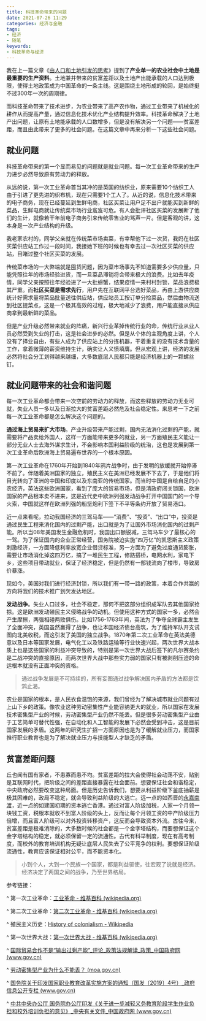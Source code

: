 ```yaml
---
title: 科技革命带来的问题
date: 2021-07-26 11:29
categories: 经济与金融
tags: 
- 经济
- 随笔
keywords:
- 科技革命与经济
---
```


我在上一篇文章《[由人口和土地引发的思考](https://zhuanlan.zhihu.com/p/363367093)》提到了**产业单一的农业社会中土地是最重要的生产资料**。土地兼并带来的贫富差距以及土地产出能承载的人口达到极限，使得土地政策成为中国革命的一条主线。这是围绕土地形成的轮回，是始终挺不过300年一次的周期律。

而科技革命带来了技术进步，为农业带来了高产农作物，通过工业带来了机械化的耕作从而提高产量，通过信息化技术优化产业结构提升效率。科技革命解决了土地产出问题，让原有土地能承载的人口数增多，但是没有解决另一个问题——贫富差距，而且由此带来了更多的社会问题。在这篇文章中再来分析一下这些社会问题。

## 就业问题

科技革命带来的第一个显而易见的问题就是就业问题。每一次工业革命带来的生产力进步必然导致原有劳动力的释放。

从远的说，第一次工业革命首当其冲的是英国的纺织业，原来需要10个纺织工人由于引进了更先进的织布机，现在只需要1个工人了。从近的说，信息化技术带来的电子商务，现在已经蔓延到生鲜电商，社区买菜让用户足不出户就能买到新鲜的菜品，生鲜电商就让传统菜市场行业岌岌可危。有人会批评社区买菜的发展断了他们的生计，就像若干年前电子商务引来传统零售业的骂声一片。但是客观的讲，这本身是一次产业结构的升级。

我老家农村的，同学父亲就在传统菜市场卖菜，有幸帮他下过一次货，我妈在社区买菜供应站工作过一段时间，我接她下班的时候也有幸去过一次社区买菜的供应站，目睹过整个社区买菜的发展。

传统菜市场的一大弊端就是囤货问题，因为菜市场事先不知道需要多少供应量，只能凭照往年的市场经验进货，而一旦菜品滞销将会带来极大的浪费。比如去年疫情，同学父亲按照往年经验进了一大批螃蟹，结果疫情一来村村封锁，菜品浪费极其严重。而**社区买菜是需求先行**，用户先在互联网平台选好菜品，再由上游供应商统计好需求量将菜品批量送往供应站，供应站员工按订单分捡菜品，然后由物流送到社区提菜点，这是一个极其高效的过程，极大地减少了浪费，用户能直接从供应商拿到最新鲜的菜品。

但是产业升级必然带来就业的阵痛，新兴行业革掉传统行业的命，传统行业从业人员必然受到失业的打击，这是社会进步的必然。但是从个体的主观角度上讲，个人没有了择业自由，有些人成为了供应站上的分拣机器，干着重复的没有技术含量的工作，拿着微薄的薪资维持生计，确实让人义愤填膺。但从宏观上讲，经济的发展必然将社会分工划得越来越细，大多数底层人民都只能是经济机器上的一颗螺丝钉。

## 就业问题带来的社会和谐问题

每一次工业革命都会带来一次空前的劳动力的释放，而这些释放的劳动力无业可就，失业人员一多以及日渐拉大的贫富差距必然危及社会稳定性。来思考一下之前每一次工业革命都是怎么解决这个问题的。

**通过海上贸易来扩大市场**。产业升级带来产能过剩，国内无法消化过剩的产能，就需要将产品卖给外国人，这样一方面能带来更多的就业，另一方面殖民主义能让一部分无业人士去海外谋求生计，不会影响本国利益阶级的统治，这也是发展到第一次工业革命后欧洲海上贸易遍布世界的一个根本原因。

第一次工业革命在1760年开始到1840年鸦片战争时，由于发明的放缓就开始停滞不前了。伴随着美洲国家的独立，殖民主义在美洲已经发展不下去了，于是他们将目光转向了亚洲的中国和印度以及东南亚的传统国家。而当时中国是自给自足的小农经济，英法这些欧洲国家，看到了庞大的贸易市场，但是清政府闭关锁国，欧洲国家的产品根本卖不进来，这是近代史中欧洲列强发动战争打开中国国门的一个导火索，中国就这样在欧洲列强的船坚炮利下签下不平等条约开放了贸易港口。

近一点来看呢，拉动我国经济的三驾马车——“消费”、“投资”、“出口“中，投资是通过民生工程来消化国内的过剩产能，出口就是为了让国外市场消化国内的过剩产能。所以当08年美国发生金融危机时，我国出口额锐减，三驾马车少了最核心的一驾。为了保证国内的企业正常经营，国务院被迫实施“四万亿”的凯恩斯主义政策刺激经济，一方面降低利率放宽企业借贷标准，另一方面为了避免过度通货膨胀，需要让市场消化掉这四万亿，搞了一堆民生工程，修路搭桥，电网水利，家电下乡，这些项目带动就业，保证了经济稳定，但是仍然有一部钱流向了楼市，导致房价暴涨。

现如今，美国对我们进行经济封锁，所以我们有一带一路的政策，本着合作共赢的方向将我们的技术推广到欠发达地区。

**发动战争**。失业人口过多，社会不稳定，那何不把这部分组织成军队去其他国家抢掠。这是欧洲发动殖民主义侵略战争的动机。但使用这种方式的国家一多，必然会产生摩擦，两强相碰两败俱伤。比如1756-1763年间，英法为了争夺全球霸主发生了全面冲突，英国虽然赢得了战争，也让本国经济债台高筑，为了维持军队开支试图向北美收税，而这引发了美国的独立战争。1870年第二次工业革命在英法美德意以及日本等国家发展，电气化工以及铁路运输等行业快速兴起，两次世界大战本质上也是这些国家的利益冲突导致的，特别是第一次世界大战后签下的凡尔赛条约是二战冲突的直接原因，而两次世界大战中那些实力弱的国家只有被剥削压迫的命运根本就没有正面冲突的资格。

> 通过战争发展是不可持续的，所有妄图通过战争解决国内矛盾的方法都是饮鸩止渴。

农业是国家的根本，是人民衣食温饱的来源，我们曾经为了解决城市就业问题有过上山下乡的政策。像农业这种劳动密集性产业能容纳更大的就业，所以国家在发展技术密集型产业的时候，劳动密集型产业仍然不能丢。但是很多劳动密集型产业由于工艺简单可替代性强，在自动化和人工智能的发展下必然会受到冲击，这是目前国家发展的矛盾。这两年的研究生扩招一方面原因也是为了缓解就业压力，而国家推行职业教育也是为了解决就业压力与技能型人才缺乏的矛盾。

## 贫富差距问题

丘也闻有国有家者，不患寡而患不均。贫富差距的拉大会使得社会动荡不安，贴别是互联网时代，把阶级之间的差距直接暴露在社会面前。想要保证社会和谐稳定，中央政府必然要改变这种局面。但是历史告诉我们，想要从利益阶级下釜底抽薪是极其困难的，政局不稳定，就会导致利益阶级的大逃亡。远一点的如西晋的[永嘉南渡](https://baike.baidu.com/item/永嘉南渡/4396519)，近一点的如建国初期的资本逃亡香港。通过对富人阶级加税，人家一个月领一块钱工资，税根本就收不到富人阶级的头上，反而让每个月领工资的中产阶级压力倍增，而且富人阶级可以对外投资转移资产，这反而会导致资本外流。古往今来，贫富差距是极难消除的，大多数时候的社会都是一个金字塔结构，而要想保证这个金字塔结构的稳定，就必须保留一定的流通性。古代有科举制度，现在有高考制度，而校外的教育培训机构无疑让底层人民失去了公平竞争的权利。要想保证阶级流通性，教育应该保证相对公平，而不能资本化。



> 小到个人，大到一个民族一个国家，都是利益驱使，往宏观了说就是经济。经济决定了两国之间的战争，乃至世界格局。



参考链接：

^ 第一次工业革命：[工业革命 - 维基百科 (wikipedia.org)](https://en.wikipedia.org/wiki/Industrial_Revolution)

^ 第二次工业革命：[第二次工业革命 - 维基百科 (wikipedia.org)](https://en.wikipedia.org/wiki/Second_Industrial_Revolution)

^ 殖民主义历史：[History of colonialism - Wikipedia](https://en.wikipedia.org/wiki/History_of_colonialism)

^ 第一次世界大战：[第一次世界大战 - 维基百科 (wikipedia.org)](https://en.wikipedia.org/wiki/World_War_I)

^ [国际贸易合作不是“输出过剩产能”_评论_政策法规解读_政策_中国政府网 (www.gov.cn)](http://www.gov.cn/zhengce/2015-07/04/content_2890108.htm)

^ [劳动密集型产业为什么不能丢？ (moa.gov.cn)](http://www.moa.gov.cn/ztzl/xjpgysngzzyls/snxxt/202105/t20210528_6368649.htm)

^ [国务院关于印发国家职业教育改革实施方案的通知（国发〔2019〕4号）_政府信息公开专栏 (www.gov.cn)](http://www.gov.cn/zhengce/content/2019-02/13/content_5365341.htm)

^ [中共中央办公厅 国务院办公厅印发《关于进一步减轻义务教育阶段学生作业负担和校外培训负担的意见》_中央有关文件_中国政府网 (www.gov.cn)](http://www.gov.cn/zhengce/2021-07/24/content_5627132.htm)
